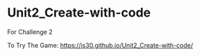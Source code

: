 # Unit2_Create-with-code
 For Challenge 2

 To Try The Game: https://is30.github.io/Unit2_Create-with-code/
